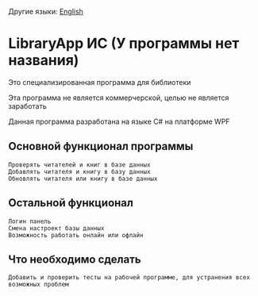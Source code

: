Другие языки: [English](README.en.md)

# LibraryApp ИС (У программы нет названия)

Это специализированная программа для библиотеки

Эта программа не является коммерчерской, целью не является заработать

Данная программа разработана на языке C# на платформе WPF

## Основной функционал программы
```
Проверять читателей и книг в базе данных
Добавлять читателя и книгу в базу данных
Обновлять читателя или книгу в базе данных
```
## Остальной функционал
```
Логин панель
Смена настроект базы данных
Возможность работать онлайн или офлайн
```
## Что необходимо сделать
```
Добавить и проверить тесты на рабочей программе, для устранения всех возможных проблем
```

